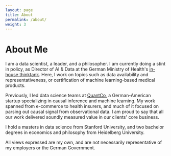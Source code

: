 ```yaml
---
layout: page
title: About
permalink: /about/
weight: 3
---
```


# **About Me**

I am a data scientist, a leader, and a philosopher. I am currently doing a stint in policy, as Director of AI & Data at the German Ministry of Health's [in-house thinktank](https://hih-2025.de/en/). Here, I work on topics such as data availability and representativeness, or certification of machine learning-based medical products.

Previously, I led data science teams at [QuantCo](https://www.quantco.com/), a German-American startup specializing in causal inference and machine learning. My work spanned from e-commerce to health insurers, and much of it focused on parsing out causal signal from observational data. I am proud to say that all our work delivered soundly measured value in our clients' core business.

I hold a masters in data science from Stanford University, and two bachelor degrees in economics and philosophy from Heidelberg University.

All views expressed are my own, and are not necessarily representative of my employers or the German Government.


<!-- <div class="row">
{% include about/skills.html title="Programming Skills" source=site.data.programming-skills %}
{% include about/skills.html title="Other Skills" source=site.data.other-skills %}
</div>
 -->
<!-- <div class="row">
{% include about/timeline.html %}
</div> -->